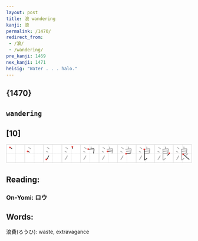 ```yaml
---
layout: post
title: 浪 wandering
kanji: 浪
permalink: /1470/
redirect_from:
 - /浪/
 - /wandering/
pre_kanji: 1469
nex_kanji: 1471
heisig: "Water . . . halo."
---
```


## {1470}

## `wandering`

## [10]

<div class="stroke"><img src="../images/E6B5AA.png" /></div>

## Reading:

### On-Yomi: ロウ

## Words:

浪費(ろうひ): waste, extravagance
